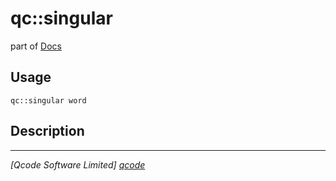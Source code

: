 qc::singular
============

part of [Docs](.)

Usage
-----
`qc::singular word`

Description
-----------


----------------------------------
*[Qcode Software Limited] [qcode]*

[qcode]: http://www.qcode.co.uk "Qcode Software"